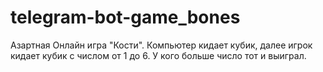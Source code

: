 # telegram-bot-game_bones
Азартная Онлайн игра "Кости". Компьютер кидает кубик, далее игрок кидает кубик с числом от 1 до 6. У кого больше число тот и выиграл.
